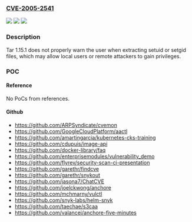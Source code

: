 ### [CVE-2005-2541](https://cve.mitre.org/cgi-bin/cvename.cgi?name=CVE-2005-2541)
![](https://img.shields.io/static/v1?label=Product&message=n%2Fa&color=blue)
![](https://img.shields.io/static/v1?label=Version&message=n%2Fa&color=blue)
![](https://img.shields.io/static/v1?label=Vulnerability&message=n%2Fa&color=brighgreen)

### Description

Tar 1.15.1 does not properly warn the user when extracting setuid or setgid files, which may allow local users or remote attackers to gain privileges.

### POC

#### Reference
No PoCs from references.

#### Github
- https://github.com/ARPSyndicate/cvemon
- https://github.com/GoogleCloudPlatform/aactl
- https://github.com/amartingarcia/kubernetes-cks-training
- https://github.com/cdupuis/image-api
- https://github.com/docker-library/faq
- https://github.com/enterprisemodules/vulnerability_demo
- https://github.com/flyrev/security-scan-ci-presentation
- https://github.com/garethr/findcve
- https://github.com/garethr/snykout
- https://github.com/jasona7/ChatCVE
- https://github.com/joelckwong/anchore
- https://github.com/mchmarny/vulctl
- https://github.com/snyk-labs/helm-snyk
- https://github.com/taechae/s3caa
- https://github.com/valancej/anchore-five-minutes

